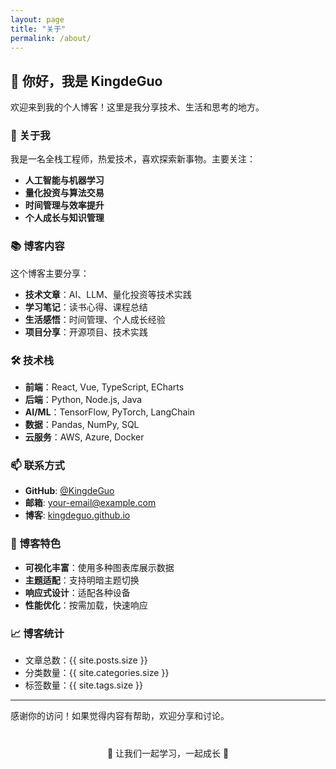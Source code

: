 ```yaml
---
layout: page
title: "关于"
permalink: /about/
---
```


## 👋 你好，我是 KingdeGuo

欢迎来到我的个人博客！这里是我分享技术、生活和思考的地方。

### 🚀 关于我

我是一名全栈工程师，热爱技术，喜欢探索新事物。主要关注：

- **人工智能与机器学习**
- **量化投资与算法交易**
- **时间管理与效率提升**
- **个人成长与知识管理**

### 📚 博客内容

这个博客主要分享：

- **技术文章**：AI、LLM、量化投资等技术实践
- **学习笔记**：读书心得、课程总结
- **生活感悟**：时间管理、个人成长经验
- **项目分享**：开源项目、技术实践

### 🛠️ 技术栈

- **前端**：React, Vue, TypeScript, ECharts
- **后端**：Python, Node.js, Java
- **AI/ML**：TensorFlow, PyTorch, LangChain
- **数据**：Pandas, NumPy, SQL
- **云服务**：AWS, Azure, Docker

### 📫 联系方式

- **GitHub**: [@KingdeGuo](https://github.com/KingdeGuo)
- **邮箱**: your-email@example.com
- **博客**: [kingdeguo.github.io](https://kingdeguo.github.io)

### 🎯 博客特色

- **可视化丰富**：使用多种图表库展示数据
- **主题适配**：支持明暗主题切换
- **响应式设计**：适配各种设备
- **性能优化**：按需加载，快速响应

### 📈 博客统计

- 文章总数：{{ site.posts.size }}
- 分类数量：{{ site.categories.size }}
- 标签数量：{{ site.tags.size }}

---

感谢你的访问！如果觉得内容有帮助，欢迎分享和讨论。

<div style="text-align: center; margin-top: 40px;">
  <p>🌟 让我们一起学习，一起成长 🌟</p>
</div>
